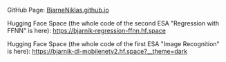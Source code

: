 GitHub Page: [BjarneNiklas.github.io](https://bjarneniklas.github.io/)

Hugging Face Space (the whole code of the second ESA "Regression with FFNN" is here): https://bjarnik-regression-ffnn.hf.space

Hugging Face Space (the whole code of the first ESA "Image Recognition" is here): https://bjarnik-dl-mobilenetv2.hf.space?__theme=dark
